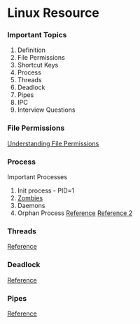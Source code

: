 # Linux Resource
### Important Topics
1. Definition  
2. File Permissions  
3. Shortcut Keys  
4. Process  
5. Threads
6. Deadlock
7. Pipes 
8. IPC
9. Interview Questions

### File Permissions
[Understanding File Permissions](https://linuxize.com/post/understanding-linux-file-permissions/)

### Process
Important Processes
1. Init process - PID=1
2. [Zombies](https://www.linuxfordevices.com/tutorials/linux/defunct-zombie-process)
3. Daemons
4. Orphan Process
[Reference](https://www.tecmint.com/linux-process-management/)
[Reference 2](https://techaccess.in/2021/05/07/zombie-daemon-and-orphan-process/)

### Threads
[Reference](https://www.cs.uic.edu/~jbell/CourseNotes/OperatingSystems/4_Threads.html)

### Deadlock
[Reference](https://www.cs.uic.edu/~jbell/CourseNotes/OperatingSystems/7_Deadlocks.html)

### Pipes
[Reference](https://www.guru99.com/linux-pipe-grep.html)


